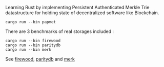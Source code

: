 Learning Rust by implementing Persistent Authenticated Merkle Trie datastructure for holding state of decentralized software like Blockchain.
```
cargo run --bin papmet
```

There are 3 benchmarks of real storages included : 
```
cargo run --bin firewood
cargo run --bin paritydb
cargo run --bin merk
```

See [firewood](https://github.com/ava-labs/firewood), [paritydb](https://github.com/paritytech/parity-db) and [merk](https://github.com/turbofish-org/merk)